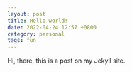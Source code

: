 ```yaml
---
layout: post
title: Hello world!
date: 2022-04-24 12:57 +0800
category: personal
tags: fun
---
```


Hi, there, this is a post on my Jekyll site.
